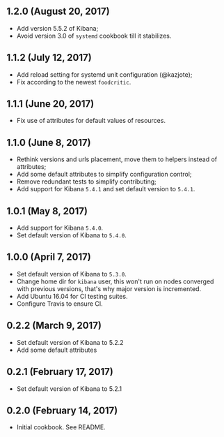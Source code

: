 ## 1.2.0 (August 20, 2017)
  - Add version 5.5.2 of Kibana;
  - Avoid version 3.0 of `systemd` cookbook till it stabilizes.

## 1.1.2 (July 12, 2017)
  - Add reload setting for systemd unit configuration (@kazjote);
  - Fix according to the newest `foodcritic`.

## 1.1.1 (June 20, 2017)
  - Fix use of attributes for default values of resources.

## 1.1.0 (June 8, 2017)
  - Rethink versions and urls placement, move them to helpers instead of attributes;
  - Add some default attributes to simplify configuration control;
  - Remove redundant tests to simplify contributing;
  - Add support for Kibana `5.4.1` and set default version to `5.4.1`.

## 1.0.1 (May 8, 2017)
  - Add support for Kibana `5.4.0`.
  - Set default version of Kibana to `5.4.0`.

## 1.0.0 (April 7, 2017)
  - Set default version of Kibana to `5.3.0`.
  - Change home dir for `kibana` user, this won't run on nodes converged with previous versions, that's why major version is incremented.
  - Add Ubuntu 16.04 for CI testing suites.
  - Configure Travis to ensure CI.

## 0.2.2 (March 9, 2017)
  - Set default version of Kibana to 5.2.2
  - Add some default attributes

## 0.2.1 (February 17, 2017)
  - Set default version of Kibana to 5.2.1

## 0.2.0 (February 14, 2017)
  - Initial cookbook. See README.
